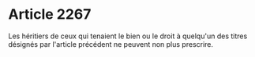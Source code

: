 # Article 2267

Les héritiers de ceux qui tenaient le bien ou le droit à quelqu'un des titres désignés par l'article précédent ne peuvent non plus prescrire.
